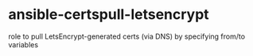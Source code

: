 # ansible-certspull-letsencrypt
role to pull LetsEncrypt-generated certs (via DNS) by specifying from/to variables
